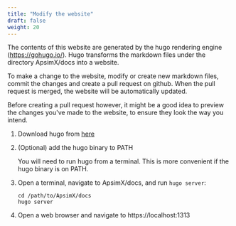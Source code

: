 ```yaml
---
title: "Modify the website"
draft: false
weight: 20
---
```


The contents of this website are generated by the hugo rendering engine (https://gohugo.io/). Hugo transforms the markdown files under the directory ApsimX/docs into a website.

To make a change to the website, modify or create new markdown files, commit the changes and create a pull request on github. When the pull request is merged, the website will be automatically updated.

Before creating a pull request however, it might be a good idea to preview the changes you've made to the website, to ensure they look the way you intend.

1. Download hugo from [here](https://github.com/gohugoio/hugo/releases)

2. (Optional) add the hugo binary to PATH

    You will need to run hugo from a terminal. This is more convenient if the hugo binary is on PATH.

3. Open a terminal, navigate to ApsimX/docs, and run `hugo server`:

    ```
    cd /path/to/ApsimX/docs
    hugo server
    ```

4. Open a web browser and navigate to https://localhost:1313
